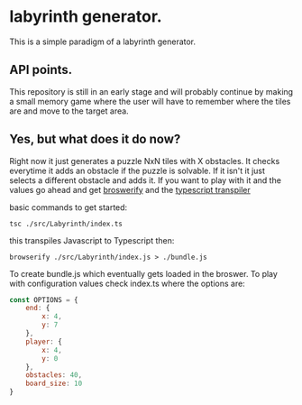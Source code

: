 # labyrinth generator.

This is a simple paradigm of a labyrinth generator.

## API points.

This repository is still in an early stage and will probably continue by making a small memory game
where the user will have to remember where the tiles are and move to the target area.

## Yes, but what does it do now?

Right now it just generates a puzzle NxN tiles with X obstacles. It checks everytime it adds an obstacle
if the puzzle is solvable. If it isn't it just selects a different obstacle and adds it. If you want to
play with it and the values go ahead and get [broswerify](https://guides.github.com/features/mastering-markdown/)
and the [typescript transpiler](https://www.typescriptlang.org/docs/handbook/typescript-in-5-minutes.html)

basic commands to get started:

    tsc ./src/Labyrinth/index.ts

this transpiles Javascript to Typescript then:

    browserify ./src/Labyrinth/index.js > ./bundle.js

To create bundle.js which eventually gets loaded in the broswer. To play with configuration values check 
index.ts where the options are:

```javascript
const OPTIONS = {
    end: {
        x: 4,
        y: 7 
    },
    player: {
        x: 4,
        y: 0
    },
    obstacles: 40,
    board_size: 10
}
```

